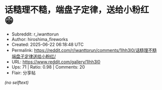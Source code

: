 # 话糙理不糙，端盘子定律，送给小粉红😁

- Subreddit: r_iwanttorun
- Author: hiroshima_fireworks
- Created: 2025-06-22 06:18:48 UTC
- Permalink: https://reddit.com/r/iwanttorun/comments/1lhh3l0/话糙理不糙端盘子定律送给小粉红/
- URL: https://www.reddit.com/gallery/1lhh3l0
- Ups: 71 | Ratio: 0.98 | Comments: 20
- Flair: 分享帖

_(no selftext)_
